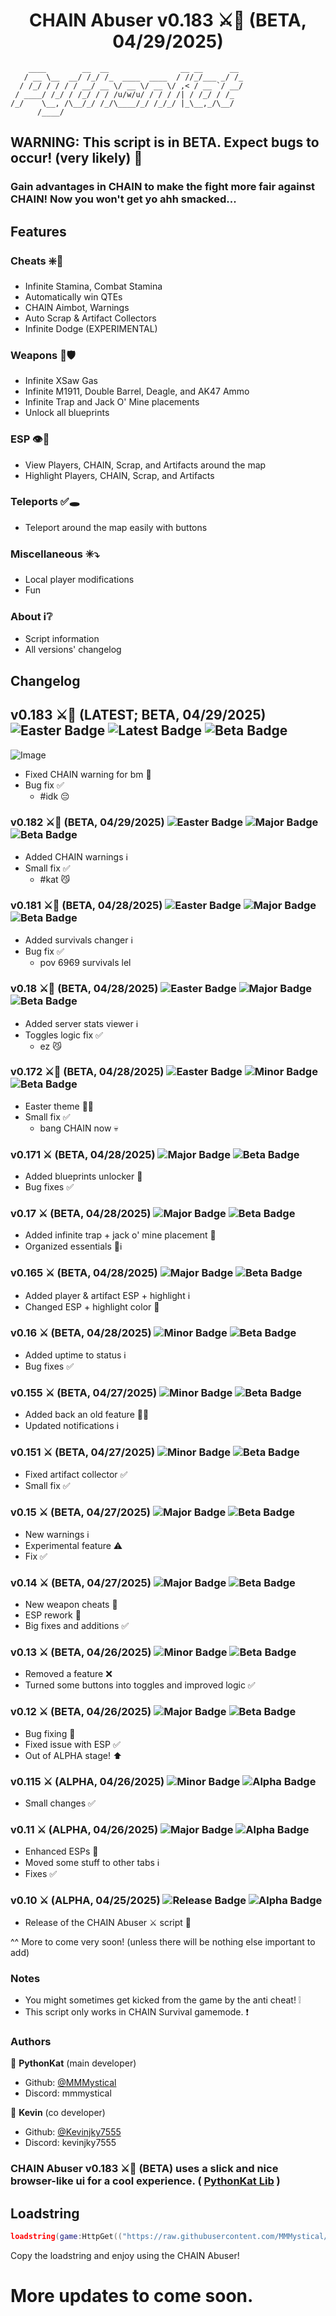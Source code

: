 <h1 align="center">CHAIN Abuser v0.183 ⚔️🐇 (BETA, 04/29/2025)</h1>

```
    ____        __  __                __ __      __ 
   / __ \__  __/ /_/ /_  ____  ____  / //_/___ _/ /_
  / /_/ / / / / __/ __ \/ __ \/ __ \/ ,< / __ `/ __/
 / ____/ /_/ / /_/ / / /u/w/u/ / / / /| / /_/ / /_  
/_/    \__, /\__/_/ /_/\____/_/ /_/_/ |_\__,_/\__/  
      /____/                                        
```

## WARNING: This script is in BETA. Expect bugs to occur! (very likely) 🔨

### Gain advantages in CHAIN to make the fight more fair against CHAIN! Now you won't get yo ahh smacked...

## Features
### Cheats ❇️🔰
  - Infinite Stamina, Combat Stamina
  - Automatically win QTEs
  - CHAIN Aimbot, Warnings
  - Auto Scrap & Artifact Collectors
  - Infinite Dodge (EXPERIMENTAL)
### Weapons 🏹🛡️
  - Infinite XSaw Gas
  - Infinite M1911, Double Barrel, Deagle, and AK47 Ammo
  - Infinite Trap and Jack O' Mine placements
  - Unlock all blueprints
### ESP 👁️🛑
  - View Players, CHAIN, Scrap, and Artifacts around the map
  - Highlight Players, CHAIN, Scrap, and Artifacts
### Teleports ✅🕳️
  - Teleport around the map easily with buttons
### Miscellaneous ✳️⤵️
  - Local player modifications
  - Fun
### About ℹ️❔
  - Script information
  - All versions' changelog

## Changelog
## v0.183 ⚔️🐇 (LATEST; BETA, 04/29/2025) ![Easter Badge](https://img.shields.io/badge/Event-EASTER-pink?style=plastic&logo=googleearth&logoColor=white&labelColor=black) ![Latest Badge](https://img.shields.io/badge/The-LATEST-green?style=plastic&logo=steemit&logoColor=white&labelColor=black) ![Beta Badge](https://img.shields.io/badge/Status-BETA-red?style=plastic&logo=session&logoColor=white&labelColor=black)
![Image](https://github.com/user-attachments/assets/debee80b-943c-44d3-9e05-3a085866b21e)
  - Fixed CHAIN warning for bm 🔧
  - Bug fix ✅
    - #idk 😔
### v0.182 ⚔️🐇 (BETA, 04/29/2025) ![Easter Badge](https://img.shields.io/badge/Event-EASTER-pink?style=plastic&logo=googleearth&logoColor=white&labelColor=black) ![Major Badge](https://img.shields.io/badge/Update-MAJOR-purple?style=plastic&logo=moonrepo&logoColor=white&labelColor=black) ![Beta Badge](https://img.shields.io/badge/Status-BETA-red?style=plastic&logo=session&logoColor=white&labelColor=black)
  - Added CHAIN warnings ℹ️
  - Small fix ✅
    - #kat 😼
### v0.181 ⚔️🐇 (BETA, 04/28/2025) ![Easter Badge](https://img.shields.io/badge/Event-EASTER-pink?style=plastic&logo=googleearth&logoColor=white&labelColor=black) ![Major Badge](https://img.shields.io/badge/Update-MAJOR-purple?style=plastic&logo=moonrepo&logoColor=white&labelColor=black) ![Beta Badge](https://img.shields.io/badge/Status-BETA-red?style=plastic&logo=session&logoColor=white&labelColor=black)
  - Added survivals changer ℹ️
  - Bug fix ✅
    - pov 6969 survivals lel
### v0.18 ⚔️🐇 (BETA, 04/28/2025) ![Easter Badge](https://img.shields.io/badge/Event-EASTER-pink?style=plastic&logo=googleearth&logoColor=white&labelColor=black) ![Major Badge](https://img.shields.io/badge/Update-MAJOR-purple?style=plastic&logo=moonrepo&logoColor=white&labelColor=black) ![Beta Badge](https://img.shields.io/badge/Status-BETA-red?style=plastic&logo=session&logoColor=white&labelColor=black)
  - Added server stats viewer ℹ️
  - Toggles logic fix ✅
    - ez 😼
### v0.172 ⚔️🐇 (BETA, 04/28/2025) ![Easter Badge](https://img.shields.io/badge/Event-EASTER-pink?style=plastic&logo=googleearth&logoColor=white&labelColor=black) ![Minor Badge](https://img.shields.io/badge/Update-MINOR-green?style=plastic&logo=moonrepo&logoColor=white&labelColor=black) ![Beta Badge](https://img.shields.io/badge/Status-BETA-red?style=plastic&logo=session&logoColor=white&labelColor=black)
  - Easter theme 🧺🩷
  - Small fix ✅
    - bang CHAIN now 💀
### v0.171 ⚔️ (BETA, 04/28/2025) ![Major Badge](https://img.shields.io/badge/Update-MAJOR-purple?style=plastic&logo=moonrepo&logoColor=white&labelColor=black) ![Beta Badge](https://img.shields.io/badge/Status-BETA-red?style=plastic&logo=session&logoColor=white&labelColor=black)
  - Added blueprints unlocker 🏹
  - Bug fixes ✅
### v0.17 ⚔️ (BETA, 04/28/2025) ![Major Badge](https://img.shields.io/badge/Update-MAJOR-purple?style=plastic&logo=moonrepo&logoColor=white&labelColor=black) ![Beta Badge](https://img.shields.io/badge/Status-BETA-red?style=plastic&logo=session&logoColor=white&labelColor=black)
  - Added infinite trap + jack o' mine placement 🏹
  - Organized essentials 📁ℹ️
### v0.165 ⚔️ (BETA, 04/28/2025) ![Major Badge](https://img.shields.io/badge/Update-MAJOR-purple?style=plastic&logo=moonrepo&logoColor=white&labelColor=black) ![Beta Badge](https://img.shields.io/badge/Status-BETA-red?style=plastic&logo=session&logoColor=white&labelColor=black)
  - Added player & artifact ESP + highlight ℹ️
  - Changed ESP + highlight color 🔧
### v0.16 ⚔️ (BETA, 04/28/2025) ![Minor Badge](https://img.shields.io/badge/Update-MINOR-green?style=plastic&logo=moonrepo&logoColor=white&labelColor=black) ![Beta Badge](https://img.shields.io/badge/Status-BETA-red?style=plastic&logo=session&logoColor=white&labelColor=black)
  - Added uptime to status ℹ️
  - Bug fixes ✅
### v0.155 ⚔️ (BETA, 04/27/2025) ![Minor Badge](https://img.shields.io/badge/Update-MINOR-green?style=plastic&logo=moonrepo&logoColor=white&labelColor=black) ![Beta Badge](https://img.shields.io/badge/Status-BETA-red?style=plastic&logo=session&logoColor=white&labelColor=black)
  - Added back an old feature 🔧✅
  - Updated notifications ℹ️
### v0.151 ⚔️ (BETA, 04/27/2025) ![Minor Badge](https://img.shields.io/badge/Update-MINOR-green?style=plastic&logo=moonrepo&logoColor=white&labelColor=black) ![Beta Badge](https://img.shields.io/badge/Status-BETA-red?style=plastic&logo=session&logoColor=white&labelColor=black)
  - Fixed artifact collector ✅
  - Small fix ✅
### v0.15 ⚔️ (BETA, 04/27/2025) ![Major Badge](https://img.shields.io/badge/Update-MAJOR-purple?style=plastic&logo=moonrepo&logoColor=white&labelColor=black) ![Beta Badge](https://img.shields.io/badge/Status-BETA-red?style=plastic&logo=session&logoColor=white&labelColor=black)
  - New warnings ℹ️
  - Experimental feature ⚠️
  - Fix ✅
### v0.14 ⚔️ (BETA, 04/27/2025) ![Major Badge](https://img.shields.io/badge/Update-MAJOR-purple?style=plastic&logo=moonrepo&logoColor=white&labelColor=black) ![Beta Badge](https://img.shields.io/badge/Status-BETA-red?style=plastic&logo=session&logoColor=white&labelColor=black)
  - New weapon cheats 🏹
  - ESP rework 🔧
  - Big fixes and additions ✅
### v0.13 ⚔️ (BETA, 04/26/2025) ![Minor Badge](https://img.shields.io/badge/Update-MINOR-green?style=plastic&logo=moonrepo&logoColor=white&labelColor=black) ![Beta Badge](https://img.shields.io/badge/Status-BETA-red?style=plastic&logo=session&logoColor=white&labelColor=black)
  - Removed a feature ❌
  - Turned some buttons into toggles and improved logic ✅
### v0.12 ⚔️ (BETA, 04/26/2025) ![Major Badge](https://img.shields.io/badge/Update-MAJOR-purple?style=plastic&logo=moonrepo&logoColor=white&labelColor=black) ![Beta Badge](https://img.shields.io/badge/Status-BETA-red?style=plastic&logo=session&logoColor=white&labelColor=black)
  - Bug fixing 🔧
  - Fixed issue with ESP ✅
  - Out of ALPHA stage! ⬆️
### v0.115 ⚔️ (ALPHA, 04/26/2025) ![Minor Badge](https://img.shields.io/badge/Update-MINOR-green?style=plastic&logo=moonrepo&logoColor=white&labelColor=black) ![Alpha Badge](https://img.shields.io/badge/Status-ALPHA-cyan?style=plastic&logo=session&logoColor=white&labelColor=black)
  - Small changes ✅
### v0.11 ⚔️ (ALPHA, 04/26/2025) ![Major Badge](https://img.shields.io/badge/Update-MAJOR-purple?style=plastic&logo=moonrepo&logoColor=white&labelColor=black) ![Alpha Badge](https://img.shields.io/badge/Status-ALPHA-cyan?style=plastic&logo=session&logoColor=white&labelColor=black)
  - Enhanced ESPs 🔧
  - Moved some stuff to other tabs ℹ️
  - Fixes ✅
### v0.10 ⚔️ (ALPHA, 04/25/2025) ![Release Badge](https://img.shields.io/badge/The-RELEASE-blue?style=plastic&logo=moonrepo&logoColor=white&labelColor=black) ![Alpha Badge](https://img.shields.io/badge/Status-ALPHA-cyan?style=plastic&logo=session&logoColor=white&labelColor=black)
  - Release of the CHAIN Abuser ⚔️ script 🔨

^^ More to come very soon! (unless there will be nothing else important to add)

### Notes
- You might sometimes get kicked from the game by the anti cheat! ❕
- This script only works in CHAIN Survival gamemode. ❗

### Authors

👤 **PythonKat** (main developer)

* Github: [@MMMystical](https://github.com/MMMystical)
* Discord: mmmystical

👤 **Kevin** (co developer)

* Github: [@Kevinjky7555](https://github.com/Kevinjky7555)
* Discord: kevinjky7555

### CHAIN Abuser v0.183 ⚔️🐇 (BETA) uses a slick and nice browser-like ui for a cool experience. ( [PythonKat Lib](https://github.com/MMMystical/PythonKat-Lib/tree/main) )

## Loadstring
```lua
loadstring(game:HttpGet(("https://raw.githubusercontent.com/MMMystical/PythonKatScripts/refs/heads/main/CHAIN%20Abuser/src.lua")))()
```

Copy the loadstring and enjoy using the CHAIN Abuser!

# More updates to come soon.
